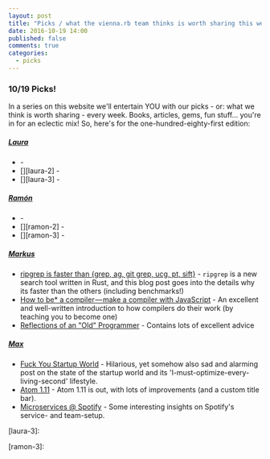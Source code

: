 ```yaml
---
layout: post
title: "Picks / what the vienna.rb team thinks is worth sharing this week"
date: 2016-10-19 14:00
published: false
comments: true
categories:
  - picks
---
```


### 10/19 Picks!

In a series on this website we'll entertain YOU with our picks - or: what we think is worth sharing - every week.
Books, articles, gems, fun stuff... you're in for an eclectic mix! So, here's for the one-hundred-eighty-first edition:


##### [Laura][laura]
- [][laura-1] -
- [][laura-2] -
- [][laura-3] -

##### [Ramón][ramon]
- [][ramon-1] -
- [][ramon-2] -
- [][ramon-3] -

##### [Markus][markus]
- [ripgrep is faster than {grep, ag, git grep, ucg, pt, sift}][markus-1] - `ripgrep` is a new search tool written in Rust, and this blog post goes into the details why its faster than the others (including benchmarks!)
- [How to be* a compiler — make a compiler with JavaScript][markus-2] - An excellent and well-written introduction to how compilers do their work (by teaching you to become one)
- [Reflections of an "Old" Programmer][markus-3] - Contains lots of excellent advice

##### [Max][max]
- [Fuck You Startup World][max-1] - Hilarious, yet somehow also sad and alarming post on the state of the startup world and its 'I-must-optimize-every-living-second' lifestyle.
- [Atom 1.11][max-2] - Atom 1.11 is out, with lots of improvements (and a custom title bar).
- [Microservices @ Spotify][max-3] - Some interesting insights on Spotify's service- and team-setup.



[laura]: https://www.twitter.com/alicetragedy
[laura-1]:
[laura-2]:
[laura-3]:

[ramon]: https://twitter.com/senorhuidobro
[ramon-1]:
[ramon-2]:
[ramon-3]:

[markus]: https://twitter.com/nuclearsquid
[markus-1]: http://blog.burntsushi.net/ripgrep/
[markus-2]: https://medium.com/@kosamari/how-to-be-a-compiler-make-a-compiler-with-javascript-4a8a13d473b4
[markus-3]: http://www.bennorthrop.com/Essays/2016/reflections-of-an-old-programmer.php

[max]: https://www.twitter.com/klappradla
[max-1]: https://medium.com/startup-grind/fuck-you-startup-world-ab6cc72fad0e#.bts2p6r8b
[max-2]: http://blog.atom.io/2016/10/11/atom-1-11.html
[max-3]: https://www.youtube.com/watch?v=7LGPeBgNFuU
